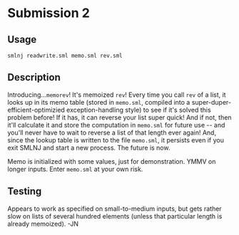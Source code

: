 # Submission 2
## Usage
```
smlnj readwrite.sml memo.sml rev.sml
```

## Description
Introducing...`memorev`! It's memoized `rev`! Every time you call `rev` of a list, it looks up in its memo table (stored in `memo.sml`, compiled into a super-duper-efficient-optimizied exception-handling style) to see if it's solved this problem before! If it has, it can reverse your list super quick! And if not, then it'll calculate it and store the computation in `memo.sml` for future use -- and you'll never have to wait to reverse a list of that length ever again! And, since the lookup table is written to the file `memo.sml`, it persists even if you exit SMLNJ and start a new process. The future is now.

Memo is initialized with some values, just for demonstration. YMMV on longer inputs. Enter `memo.sml` at your own risk.

## Testing
Appears to work as specified on small-to-medium inputs, but gets rather slow on lists of several hundred elements (unless that particular length is already memoized). -JN
